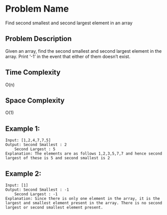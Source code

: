 # Problem Name 
Find second smallest and second largest element in an array

## Problem Description

Given an array, find the second smallest and second largest element in the array. Print ‘-1’ in the event that either of them doesn’t exist.

## Time Complexity
O(n)

## Space Complexity
O(1)

## Example 1:
```
Input: [1,2,4,7,7,5]
Output: Second Smallest : 2
	Second Largest : 5
Explanation: The elements are as follows 1,2,3,5,7,7 and hence second largest of these is 5 and second smallest is 2
```

## Example 2:
```
Input: [1]
Output: Second Smallest : -1
	Second Largest : -1
Explanation: Since there is only one element in the array, it is the largest and smallest element present in the array. There is no second largest or second smallest element present.
```